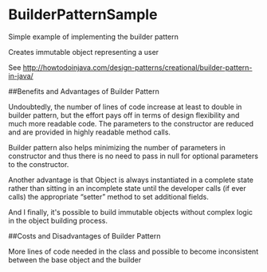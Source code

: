 # BuilderPatternSample
Simple example of implementing the builder pattern

Creates immutable object representing a user

See http://howtodoinjava.com/design-patterns/creational/builder-pattern-in-java/


##Benefits and Advantages of Builder Pattern

Undoubtedly, the number of lines of code increase at least to double in builder pattern, but the effort pays off in terms of design flexibility and much more readable code. The parameters to the constructor are reduced and are provided in highly readable method calls.

Builder pattern also helps minimizing the number of parameters in constructor and thus there is no need to pass in null for optional parameters to the constructor. 

Another advantage is that Object is always instantiated in a complete state rather than sitting in an incomplete state until the developer calls (if ever calls) the appropriate “setter” method to set additional fields.

And I finally, it's possible to build immutable objects without complex logic in the object building process.

##Costs and Disadvantages of Builder Pattern

More lines of code needed in the class and possible to become inconsistent between the base object and the builder
